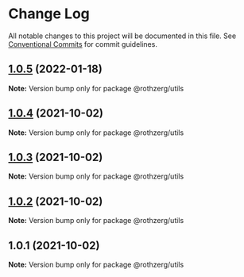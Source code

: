 # Change Log

All notable changes to this project will be documented in this file.
See [Conventional Commits](https://conventionalcommits.org) for commit guidelines.

## [1.0.5](https://github.com/emrerothzerg/rothzerg/compare/@rothzerg/utils@1.0.4...@rothzerg/utils@1.0.5) (2022-01-18)

**Note:** Version bump only for package @rothzerg/utils





## [1.0.4](https://github.com/emrerothzerg/rothzerg/compare/@rothzerg/utils@1.0.3...@rothzerg/utils@1.0.4) (2021-10-02)

**Note:** Version bump only for package @rothzerg/utils





## [1.0.3](https://github.com/emrerothzerg/rothzerg/compare/@rothzerg/utils@1.0.2...@rothzerg/utils@1.0.3) (2021-10-02)

**Note:** Version bump only for package @rothzerg/utils





## [1.0.2](https://github.com/emrerothzerg/rothzerg/compare/@rothzerg/utils@1.0.1...@rothzerg/utils@1.0.2) (2021-10-02)

**Note:** Version bump only for package @rothzerg/utils





## 1.0.1 (2021-10-02)

**Note:** Version bump only for package @rothzerg/utils
